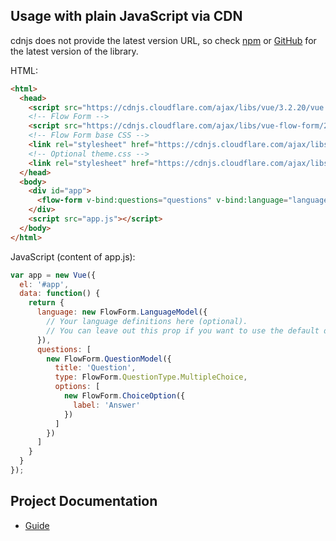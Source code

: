 ## Usage with plain JavaScript via CDN

<p>cdnjs does not provide the latest version URL, so check <a href="https://www.npmjs.com/package/@ditdot-dev/vue-flow-form">npm</a> or <a href="https://github.com/ditdot-dev/vue-flow-form">GitHub</a> for the latest version of the library.
</p>

HTML:

```html
<html>
  <head>
    <script src="https://cdnjs.cloudflare.com/ajax/libs/vue/3.2.20/vue.global.prod.min.js"></script>
    <!-- Flow Form -->
    <script src="https://cdnjs.cloudflare.com/ajax/libs/vue-flow-form/2.1.0/vue-flow-form.umd.min.js"></script>
    <!-- Flow Form base CSS -->
    <link rel="stylesheet" href="https://cdnjs.cloudflare.com/ajax/libs/vue-flow-form/2.1.0/vue-flow-form.min.css">
    <!-- Optional theme.css -->
    <link rel="stylesheet" href="https://cdnjs.cloudflare.com/ajax/libs/vue-flow-form/2.1.0/vue-flow-form.theme-minimal.min.css">
  </head>
  <body>
    <div id="app">
      <flow-form v-bind:questions="questions" v-bind:language="language" />
    </div>
    <script src="app.js"></script>
  </body>
</html>
```

JavaScript (content of app.js):

```js
var app = new Vue({
  el: '#app',
  data: function() {
    return {
      language: new FlowForm.LanguageModel({
        // Your language definitions here (optional).
        // You can leave out this prop if you want to use the default definitions.
      }),
      questions: [
        new FlowForm.QuestionModel({
          title: 'Question',
          type: FlowForm.QuestionType.MultipleChoice,
          options: [
            new FlowForm.ChoiceOption({
              label: 'Answer'
            })
          ]
        })
      ]
    }
  }
});
```

## Project Documentation

* [Guide](https://www.ditdot.hr/en/docs/vue-flow-form-guide)
